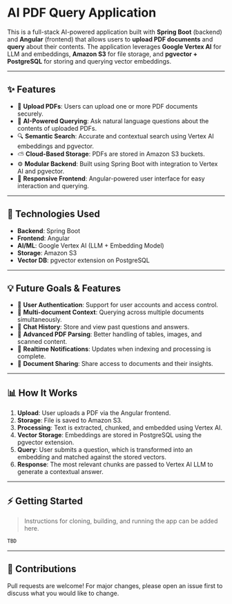 # AI PDF Query Application

This is a full-stack AI-powered application built with **Spring Boot** (backend) and **Angular** (frontend) that allows users to **upload PDF documents** and **query** about their contents. 
The application leverages **Google Vertex AI** for LLM and embeddings, **Amazon S3** for file storage, and **pgvector + PostgreSQL** for storing and querying vector embeddings.

---

## ✨ Features

* 📄 **Upload PDFs**: Users can upload one or more PDF documents securely.
* 🧠 **AI-Powered Querying**: Ask natural language questions about the contents of uploaded PDFs.
* 🔍 **Semantic Search**: Accurate and contextual search using Vertex AI embeddings and pgvector.
* ⛅ **Cloud-Based Storage**: PDFs are stored in Amazon S3 buckets.
* ⚙️ **Modular Backend**: Built using Spring Boot with integration to Vertex AI and pgvector.
* 💊 **Responsive Frontend**: Angular-powered user interface for easy interaction and querying.

---

## 🚀 Technologies Used

* **Backend**: Spring Boot
* **Frontend**: Angular
* **AI/ML**: Google Vertex AI (LLM + Embedding Model)
* **Storage**: Amazon S3
* **Vector DB**: pgvector extension on PostgreSQL

---

## 💡 Future Goals & Features

* 🔹 **User Authentication**: Support for user accounts and access control.
* 🔹 **Multi-document Context**: Querying across multiple documents simultaneously.
* 🔹 **Chat History**: Store and view past questions and answers.
* 🔹 **Advanced PDF Parsing**: Better handling of tables, images, and scanned content.
* 🔹 **Realtime Notifications**: Updates when indexing and processing is complete.
* 🔹 **Document Sharing**: Share access to documents and their insights.

---

## 📊 How It Works

1. **Upload**: User uploads a PDF via the Angular frontend.
2. **Storage**: File is saved to Amazon S3.
3. **Processing**: Text is extracted, chunked, and embedded using Vertex AI.
4. **Vector Storage**: Embeddings are stored in PostgreSQL using the pgvector extension.
5. **Query**: User submits a question, which is transformed into an embedding and matched against the stored vectors.
6. **Response**: The most relevant chunks are passed to Vertex AI LLM to generate a contextual answer.

---

## ⚡ Getting Started

> Instructions for cloning, building, and running the app can be added here.

```bash
TBD
```

---

## 🙌 Contributions

Pull requests are welcome! For major changes, please open an issue first to discuss what you would like to change.
